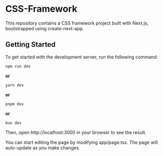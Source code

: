 # CSS-Framework

This repository contains a CSS framework project built with Next.js, bootstrapped using create-next-app.

## Getting Started

To get started with the development server, run the following command:

`npm run dev`

**or**

`yarn dev`

**or**

`pnpm dev`

**or**

`bun dev`

Then, open http://localhost:3000 in your browser to see the result.

You can start editing the page by modifying app/page.tsx. The page will auto-update as you make changes.
